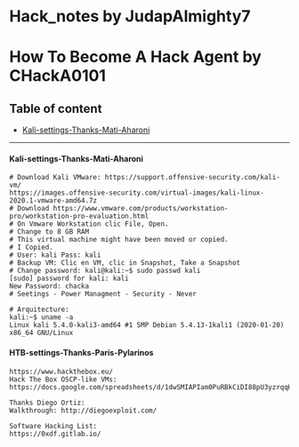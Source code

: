 # Hack_notes by JudapAlmighty7

# How To Become A Hack Agent by CHackA0101

## Table of content

- [Kali-settings-Thanks-Mati-Aharoni](#Kali-settings-Thanks-Mati-Aharoni)
---------------------------------------------------------------------------
#### Kali-settings-Thanks-Mati-Aharoni
```
# Download Kali VMware: https://support.offensive-security.com/kali-vm/
https://images.offensive-security.com/virtual-images/kali-linux-2020.1-vmware-amd64.7z
# Download https://www.vmware.com/products/workstation-pro/workstation-pro-evaluation.html
# On Vmware Workstation clic File, Open.
# Change to 8 GB RAM
# This virtual machine might have been moved or copied.
# I Copied.
# User: kali Pass: kali
# Backup VM: Clic en VM, clic in Snapshot, Take a Snapshot
# Change password: kali@kali:~$ sudo passwd kali
[sudo] password for kali: kali
New Password: chacka
# Seetings - Power Managment - Security - Never

# Arquitecture:
kali:~$ uname -a
Linux kali 5.4.0-kali3-amd64 #1 SMP Debian 5.4.13-1kali1 (2020-01-20) x86_64 GNU/Linux
```
#### HTB-settings-Thanks-Paris-Pylarinos
```
https://www.hackthebox.eu/
Hack The Box OSCP-like VMs:
https://docs.google.com/spreadsheets/d/1dwSMIAPIam0PuRBkCiDI88pU3yzrqqHkDtBngUHNCw8/edit#gid=1839402159

Thanks Diego Ortiz:
Walkthrough: http://diegoexploit.com/

Software Hacking List:
https://0xdf.gitlab.io/
```
